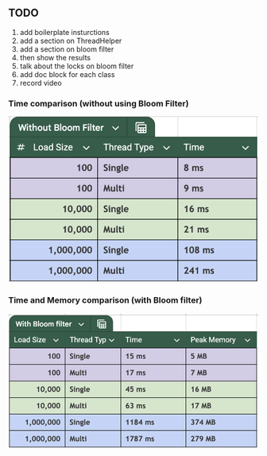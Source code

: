 ## TODO
1) add boilerplate insturctions 
2) add a section on ThreadHelper 
3) add a section on bloom filter 
4) then show the results  
5) talk about the locks on bloom filter
2) add doc block for each class 
3) record video

### Time comparison (without using Bloom Filter)
![img.png](no_filter.png)  


### Time and Memory comparison (with Bloom filter) 
![img_1.png](with_filter.png)